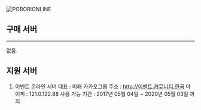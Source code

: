 ![PORORIONLINE](http://i.imgur.com/mywHrBK.png)

## 구매 서버
-------------
없음.

## 지원 서버
1. 이벤트 온라인
서버 대표 : 미래
카카오그룹 주소 : http://이벤트.커뮤니티.한국
아이피 : 121.0.122.88
사용 가능 기간 : 2017년 05월 04일 ~ 2020년 05월 03일 까지
